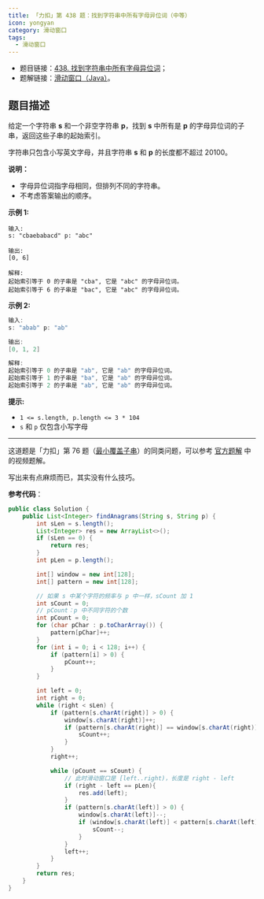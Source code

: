 ```yaml
---
title: 「力扣」第 438 题：找到字符串中所有字母异位词（中等）
icon: yongyan
category: 滑动窗口
tags:
  - 滑动窗口
---
```


- 题目链接：[438. 找到字符串中所有字母异位词](https://leetcode-cn.com/problems/find-all-anagrams-in-a-string/)；
- 题解链接：[滑动窗口（Java）](https://leetcode-cn.com/problems/VabMRr/solution/hua-dong-chuang-kou-java-by-liweiwei1419-r567/)。

## 题目描述

给定一个字符串 **s** 和一个非空字符串 **p**，找到 **s** 中所有是 **p** 的字母异位词的子串，返回这些子串的起始索引。

字符串只包含小写英文字母，并且字符串 **s** 和 **p** 的长度都不超过 20100。

**说明：**

- 字母异位词指字母相同，但排列不同的字符串。
- 不考虑答案输出的顺序。

**示例 1:**

```
输入:
s: "cbaebabacd" p: "abc"

输出:
[0, 6]

解释:
起始索引等于 0 的子串是 "cba", 它是 "abc" 的字母异位词。
起始索引等于 6 的子串是 "bac", 它是 "abc" 的字母异位词。
```

**示例 2:**

```Java []
输入:
s: "abab" p: "ab"

输出:
[0, 1, 2]

解释:
起始索引等于 0 的子串是 "ab", 它是 "ab" 的字母异位词。
起始索引等于 1 的子串是 "ba", 它是 "ab" 的字母异位词。
起始索引等于 2 的子串是 "ab", 它是 "ab" 的字母异位词。
```

**提示:**

- `1 <= s.length, p.length <= 3 * 104`
- `s` 和 `p` 仅包含小写字母

---

这道题是「力扣」第 76 题（[最小覆盖子串](https://leetcode-cn.com/problems/minimum-window-substring/)）的同类问题，可以参考 [官方题解](https://leetcode-cn.com/problems/minimum-window-substring/solution/zui-xiao-fu-gai-zi-chuan-by-leetcode-solution/) 中的视频题解。

写出来有点麻烦而已，其实没有什么技巧。

**参考代码**：

```Java []
public class Solution {
    public List<Integer> findAnagrams(String s, String p) {
        int sLen = s.length();
        List<Integer> res = new ArrayList<>();
        if (sLen == 0) {
            return res;
        }
        int pLen = p.length();

        int[] window = new int[128];
        int[] pattern = new int[128];

        // 如果 s 中某个字符的频率与 p 中一样，sCount 加 1
        int sCount = 0;
        // pCount：p 中不同字符的个数
        int pCount = 0;
        for (char pChar : p.toCharArray()) {
            pattern[pChar]++;
        }
        for (int i = 0; i < 128; i++) {
            if (pattern[i] > 0) {
                pCount++;
            }
        }

        int left = 0;
        int right = 0;
        while (right < sLen) {
            if (pattern[s.charAt(right)] > 0) {
                window[s.charAt(right)]++;
                if (pattern[s.charAt(right)] == window[s.charAt(right)]) {
                    sCount++;
                }
            }
            right++;

            while (pCount == sCount) {
                // 此时滑动窗口是 [left..right)，长度是 right - left
                if (right - left == pLen){
                    res.add(left);
                }
                if (pattern[s.charAt(left)] > 0) {
                    window[s.charAt(left)]--;
                    if (window[s.charAt(left)] < pattern[s.charAt(left)]) {
                        sCount--;
                    }
                }
                left++;
            }
        }
        return res;
    }
}
```
